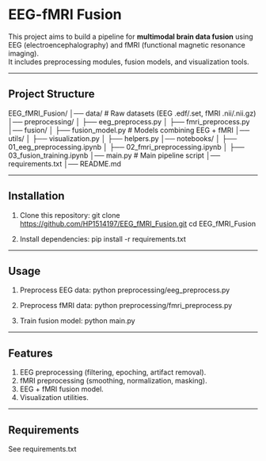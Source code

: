 # EEG-fMRI Fusion

This project aims to build a pipeline for **multimodal brain data fusion** using EEG (electroencephalography) and fMRI (functional magnetic resonance imaging).  
It includes preprocessing modules, fusion models, and visualization tools.

---

## Project Structure

EEG_fMRI_Fusion/
│── data/ # Raw datasets (EEG .edf/.set, fMRI .nii/.nii.gz)
│── preprocessing/
│ ├── eeg_preprocess.py
│ ├── fmri_preprocess.py
│── fusion/
│ ├── fusion_model.py # Models combining EEG + fMRI
│── utils/
│ ├── visualization.py
│ ├── helpers.py
│── notebooks/
│ ├── 01_eeg_preprocessing.ipynb
│ ├── 02_fmri_preprocessing.ipynb
│ ├── 03_fusion_training.ipynb
│── main.py # Main pipeline script
│── requirements.txt
│── README.md

---

## Installation

1. Clone this repository:
   git clone https://github.com/HP1514197/EEG_fMRI_Fusion.git
   cd EEG_fMRI_Fusion

2. Install dependencies:
   pip install -r requirements.txt

---

## Usage

1. Preprocess EEG data:
   python preprocessing/eeg_preprocess.py

2. Preprocess fMRI data:
   python preprocessing/fmri_preprocess.py

3. Train fusion model:
   python main.py

---   

## Features

1. EEG preprocessing (filtering, epoching, artifact removal).
2. fMRI preprocessing (smoothing, normalization, masking).
3. EEG + fMRI fusion model.
4. Visualization utilities.

---

## Requirements
See requirements.txt
